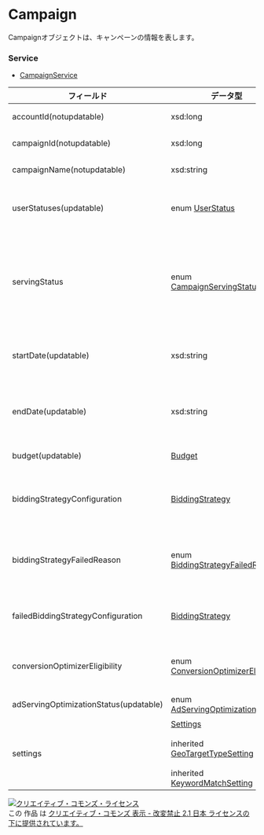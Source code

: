 # Campaign
Campaignオブジェクトは、キャンペーンの情報を表します。
### Service
+ [CampaignService](../services/CampaignService.md)

| フィールド | データ型 | 説明 | ADD | SET | REMOVE | 
|---|---|---|---|---|---|
| accountId(notupdatable)| xsd:long| アカウントIDです。| Req| Req| Req |
| campaignId(notupdatable)| xsd:long| キャンペーンIDです。| ─| Req| Req |
| campaignName(notupdatable)| xsd:string| キャンペーン名です。| Req| Opt| ─ |
| userStatuses(updatable)| enum <a href="../data/UserStatus.md">UserStatus</a>| ユーザーにより広告配信の有無を調整できる設定です。| Req| Opt| ─ |
| servingStatus| enum <a href="../data/CampaignServingStatus.md">CampaignServingStatus</a>| キャンペーンレベルの配信状況です。<br>ユーザーによる広告配信の調整に関わらず、キャンペーンとしての状態を表します。| ─| ─| ─ |
| startDate(updatable)| xsd:string| キャンペーンの開始日です。過去の日付は指定できません。| Opt| Opt| ─ |
| endDate(updatable)| xsd:string| キャンペーンの終了日です。過去の日付、startDate以前の日付は指定できません。| Opt| Opt| ─ |
| budget(updatable)| <a href="../data/Budget.md">Budget</a>| キャンペーンの予算です。| Req| Opt| ─ |
| biddingStrategyConfiguration| <a href="../data/BiddingStrategy_Campaign.md">BiddingStrategy</a>| 入札設定です。※BudgetOptimizerの登録、更新は行えません。（照会のみ可能です）| Req| Opt| ─ |
| biddingStrategyFailedReason| enum <a href="../data/BiddingStrategyFailedReason.md">BiddingStrategyFailedReason</a>| 自動入札の設定に失敗した理由です。※失敗時のみレスポンスされます。| ─| ─| ─ |
| failedBiddingStrategyConfiguration| <a href="../data/BiddingStrategy_Campaign.md">BiddingStrategy</a>| 登録に失敗した自動入札設定です。※失敗時のみレスポンスされます。| ─| ─| ─ |
| conversionOptimizerEligibility| enum <a href="../data/ConversionOptimizerEligibility.md">ConversionOptimizerEligibility</a>| コンバージョンオプティマイザーが利用可能であるか判定します。| ─| ─| ─ |
| adServingOptimizationStatus(updatable)| enum <a href="../data/AdServingOptimizationStatus.md">AdServingOptimizationStatus</a>| 広告表示の最適化の設定です。| Opt| Opt| ─ |
| settings[](updatable)| <a href="./Settings_Campaign.md">Settings</a><br><br>inherited <a href="./GeoTargetTypeSetting.md">GeoTargetTypeSetting</a><br><br>inherited <a href="./KeywordMatchSetting.md">KeywordMatchSetting</a>| 地域ターゲティングの設定です。| Opt| Opt| ─ |
<a rel="license" href="http://creativecommons.org/licenses/by-nd/2.1/jp/"><img alt="クリエイティブ・コモンズ・ライセンス" style="border-width:0" src="https://i.creativecommons.org/l/by-nd/2.1/jp/88x31.png" /></a><br />この 作品 は <a rel="license" href="http://creativecommons.org/licenses/by-nd/2.1/jp/">クリエイティブ・コモンズ 表示 - 改変禁止 2.1 日本 ライセンスの下に提供されています。</a>
